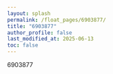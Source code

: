 ```yaml
---
layout: splash
permalink: /float_pages/6903877/
title: "6903877"
author_profile: false
last_modified_at: 2025-06-13
toc: false
---
```

 
6903877
